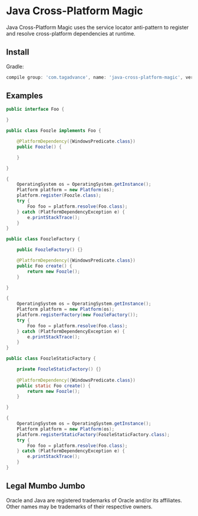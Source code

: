 # Java Cross-Platform Magic

Java Cross-Platform Magic uses the service locator anti-pattern to register and resolve cross-platform dependencies at runtime.

## Install
Gradle:
```groovy
compile group: 'com.tagadvance', name: 'java-cross-platform-magic', version: 'alpha'
```

## Examples
```java
public interface Foo {

}

public class Foozle implements Foo {

	@PlatformDependency({WindowsPredicate.class})
	public Foozle() {

	}

}

{
	OperatingSystem os = OperatingSystem.getInstance();
	Platform platform = new Platform(os);
	platform.register(Foozle.class);
	try {
		Foo foo = platform.resolve(Foo.class);
	} catch (PlatformDependencyException e) {
		e.printStackTrace();
	}
}
```

```java
public class FoozleFactory {

	public FoozleFactory() {}

	@PlatformDependency({WindowsPredicate.class})
	public Foo create() {
		return new Foozle();
	}

}

{
	OperatingSystem os = OperatingSystem.getInstance();
	Platform platform = new Platform(os);
	platform.registerFactory(new FoozleFactory());
	try {
		Foo foo = platform.resolve(Foo.class);
	} catch (PlatformDependencyException e) {
		e.printStackTrace();
	}
}
```

```java
public class FoozleStaticFactory {

	private FoozleStaticFactory() {}
	
	@PlatformDependency({WindowsPredicate.class})
	public static Foo create() {
		return new Foozle();
	}

}

{
	OperatingSystem os = OperatingSystem.getInstance();
	Platform platform = new Platform(os);
	platform.registerStaticFactory(FoozleStaticFactory.class);
	try {
		Foo foo = platform.resolve(Foo.class);
	} catch (PlatformDependencyException e) {
		e.printStackTrace();
	}
}
```

## Legal Mumbo Jumbo
Oracle and Java are registered trademarks of Oracle and/or its affiliates. Other names may be trademarks of their respective owners.